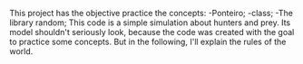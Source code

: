 This project has the objective practice the concepts:
  -Ponteiro;
  -class;
  -The library random;
This code is a simple simulation about hunters and prey. Its model shouldn't seriously look, because the code was created with the goal to practice some concepts. But in the following, I'll explain the rules of the world.
